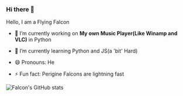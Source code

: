 ### Hi there 👋
Hello, I am a Flying Falcon

- 🔭 I’m currently working on **__My own Music Player(Like Winamp and VLC)__** in Python 

- 🌱 I’m currently learning Python and JS(a 'bit' Hard)

- 😄 Pronouns: He

- ⚡ Fun fact: Perigine Falcons are lightning fast

![Falcon's GitHub stats](https://github-readme-stats.vercel.app/api?username=nav-github01001&show_icons=true&theme=high_contrast)

